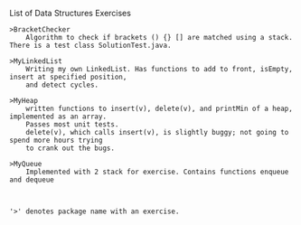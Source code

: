 	
List of Data Structures Exercises	

	>BracketChecker
		Algorithm to check if brackets () {} [] are matched using a stack. There is a test class SolutionTest.java.
	
	>MyLinkedList
		Writing my own LinkedList. Has functions to add to front, isEmpty, insert at specified position, 
		and detect cycles.
	
	>MyHeap
		written functions to insert(v), delete(v), and printMin of a heap, implemented as an array.
		Passes most unit tests.
		delete(v), which calls insert(v), is slightly buggy; not going to spend more hours trying
		to crank out the bugs.
	
	>MyQueue
		Implemented with 2 stack for exercise. Contains functions enqueue and dequeue
	
	
	
	'>' denotes package name with an exercise.
